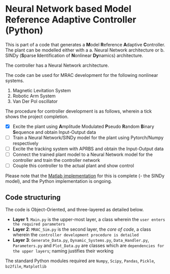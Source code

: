 # Neural Network based Model Reference Adaptive Controller (Python)
This is part of a code that generates a **M**odel **R**eference **A**daptive **C**ontroller. The plant can be modelled either with a 
a. Neural Network architecture or
b. SINDy (**S**parse **I**dentification of **N**onlinear **Dy**namics) architecture.

The controller has a Neural Network architecture.

The code can be used for MRAC development for the following nonlinear systems.
1. Magnetic Levitation System
2. Robotic Arm System
3. Van Der Pol oscillator

The procedure for controller development is as follows, wherein a tick shows the project completion.
- [x] Excite the plant using **A**mplitude Modulated **P**seudo **R**andom **B**inary **S**equence and obtain Input-Output data 
- [ ] Train a Neural Network/SINDy model for the plant using Pytorch/Numpy respectively
- [ ] Excite the tracking system with APRBS and obtain the Input-Output data
- [ ] Connect the trained plant model to a Neural Network model for the controller and train the controller network
- [ ] Couple this controller to the actual plant and show control

Please note that the [Matlab implementation](https://github.com/JohnDoe2576/VanDerPol) for this is complete (- the SINDy model), and the Python implementation is ongoing.

## Code structuring
The code is Object-Oriented, and three-layered as detailed below.
- **Layer 1**: `Main.py` is the upper-most layer, a class wherein the `user enters the required parameters`
- **Layer 2**: `MRAC_Sim.py` is the second layer, the _core of code_, a class wherein the `controller development procedure is detailed`
- **Layer 3**: `Generate_Data.py`, `Dynamic_Systems.py`, `Data_Handler.py`, `Parameters.py` and `Plot_Data.py` are classes which are `dependencies for the upper layers`; naming justifies their working

The standard Python modules required are `Numpy`, `Scipy`, `Pandas`, `Pickle`, `bz2file`, `Matplotlib`
